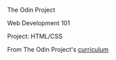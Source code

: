 The Odin Project

Web Development 101

Project: HTML/CSS

From The Odin Project's [curriculum](http://www.theodinproject.com/courses/web-development-101/lessons/html-css)